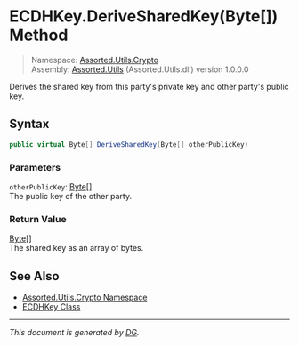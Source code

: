 ﻿# ECDHKey.DeriveSharedKey(Byte[]) Method

> Namespace: [Assorted.Utils.Crypto](_toc.Assorted.Utils.md#Assorted.Utils.Crypto%20Namespace)\
> Assembly: [Assorted.Utils](_toc.Assorted.Utils.md) (Assorted.Utils.dll) version 1.0.0.0

Derives the shared key from this party's private key and other party's public key.

## Syntax

```csharp
public virtual Byte[] DeriveSharedKey(Byte[] otherPublicKey)
```

### Parameters

`otherPublicKey`: [Byte[]](https://docs.microsoft.com/en-us/dotnet/api/system.byte)\
The public key of the other party.

### Return Value

[Byte[]](https://docs.microsoft.com/en-us/dotnet/api/system.byte)\
The shared key as an array of bytes.

## See Also

- [Assorted.Utils.Crypto Namespace](_toc.Assorted.Utils.md#Assorted.Utils.Crypto%20Namespace)
- [ECDHKey Class](Assorted.Utils.Crypto.ECDHKey.md)

---

_This document is generated by [DG](https://github.com/Khojasteh/dg)._

